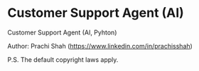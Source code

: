 # Customer Support Agent (AI)
Customer Support Agent (AI, Pyhton)

Author: Prachi Shah (https://www.linkedin.com/in/prachisshah)

P.S. The default copyright laws apply.
